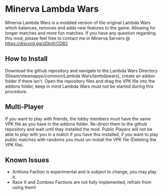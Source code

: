 # Minerva Lambda Wars
Minerva Lambda Wars is a modded version of the original Lambda Wars which balances, removes and adds new features to the game. Allowing for longer matches and more fun matches. If you have any question regarding this mod, please feel free to contact me in Minerva Servers @ https://discord.gg/zDkjXrCDB2

## How to Install
Download the github repository and navigate to the Lambda Wars Directory (Steam/steamapps/common/Lambda Wars/lambdawars), create an addon folder if there isn't. Open the repository files and drag the VPK file into the addons folder, keep in mind Lambda Wars must not be started during this procedure.

## Multi-Player
If you want to play with friends, the lobby members *must* have the same VPK file as you have in the addons folder. Re-direct them to the github repository and wait until they installed the mod. Public Players will not be able to play with you in a match if you have this installed, if you want to play public matches with randoms you must un-install the VPK file (Deleting the VPK file).

## Known Issues
- Antlions Faction is experimental and is subject to change, you may play it.
- Race X and Zombies Factions are not fully implemented, refrain from using them!
